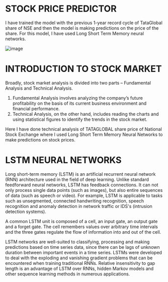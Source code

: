 # STOCK PRICE PREDICTOR

I have trained the model with the previous 1-year record cycle of TataGlobal share of NSE and then the model is making predictions on the price of the share. For this model, I have used Long Short Term Memory neural networks.

![image](https://user-images.githubusercontent.com/37563886/70072949-01029d80-161e-11ea-85f0-a2252771b4a0.png)

# INTRODUCTION TO STOCK MARKET

Broadly, stock market analysis is divided into two parts – Fundamental Analysis and Technical Analysis.
1. Fundamental Analysis involves analyzing the company’s future profitability on the basis of its current business environment and financial performance.
2. Technical Analysis, on the other hand, includes reading the charts and using statistical figures to identify the trends in the stock market.

Here I have done technical analysis of TATAGLOBAL share price of National Stock Exchange where I used Long Short Term Memory Neural Networks to make predictions on stock prices.

# LSTM NEURAL NETWORKS

Long short-term memory (LSTM) is an artificial recurrent neural network (RNN) architecture used in the field of deep learning. Unlike standard feedforward neural networks, LSTM has feedback connections. It can not only process single data points (such as images), but also entire sequences of data (such as speech or video). For example, LSTM is applicable to tasks such as unsegmented, connected handwriting recognition, speech recognition and anomaly detection in network traffic or IDS's (intrusion detection systems).

A common LSTM unit is composed of a cell, an input gate, an output gate and a forget gate. The cell remembers values over arbitrary time intervals and the three gates regulate the flow of information into and out of the cell.

LSTM networks are well-suited to classifying, processing and making predictions based on time series data, since there can be lags of unknown duration between important events in a time series. LSTMs were developed to deal with the exploding and vanishing gradient problems that can be encountered when training traditional RNNs. Relative insensitivity to gap length is an advantage of LSTM over RNNs, hidden Markov models and other sequence learning methods in numerous applications.
